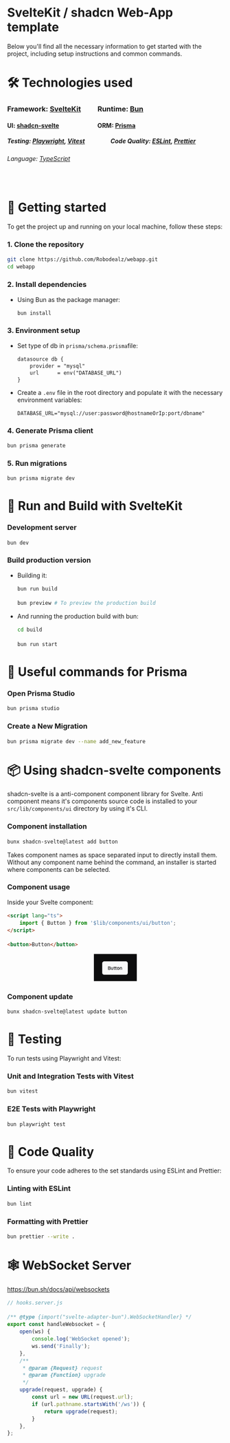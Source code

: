 # SvelteKit / shadcn Web-App template

Below you'll find all the necessary information to get started with the project, including setup instructions and common commands.

# 🛠️ Technologies used

### Framework: [SvelteKit](https://kit.svelte.dev/docs/introduction) &nbsp;&nbsp;&nbsp;&nbsp;&nbsp;&nbsp;&nbsp;&nbsp; Runtime: [Bun](https://bun.sh)

#### UI: [shadcn-svelte](https://www.shadcn-svelte.com/) &nbsp;&nbsp;&nbsp;&nbsp;&nbsp;&nbsp;&nbsp;&nbsp;&nbsp;&nbsp;&nbsp;&nbsp;&nbsp;&nbsp;&nbsp;&nbsp;&nbsp;&nbsp;&nbsp;&nbsp;&nbsp;&nbsp;&nbsp;&nbsp;&nbsp; ORM: [Prisma](https://www.prisma.io/)

##### Testing: [Playwright](https://playwright.dev/), [Vitest](https://vitest.dev/) &nbsp;&nbsp;&nbsp;&nbsp;&nbsp;&nbsp;&nbsp;&nbsp;&nbsp;&nbsp;&nbsp;&nbsp;&nbsp;&nbsp;&nbsp;&nbsp; Code Quality: [ESLint](https://eslint.org/), [Prettier](https://prettier.io/)

###### Language: [TypeScript](https://www.typescriptlang.org/)

<br>

# 🚀 Getting started

To get the project up and running on your local machine, follow these steps:

### 1. Clone the repository

```bash
git clone https://github.com/Robodealz/webapp.git
cd webapp
```

### 2. Install dependencies

- Using Bun as the package manager:

  ```bash
  bun install
  ```

### 3. Environment setup

- Set type of db in `prisma/schema.prisma`file:

  ```prisma
  datasource db {
      provider = "mysql"
      url      = env("DATABASE_URL")
  }
  ```

- Create a `.env` file in the root directory and populate it with the necessary environment variables:

  ```
  DATABASE_URL="mysql://user:password@hostnameOrIp:port/dbname"
  ```

### 4. Generate Prisma client

```bash
bun prisma generate
```

### 5. Run migrations

```bash
bun prisma migrate dev
```

# 🎨 Run and Build with SvelteKit

### Development server

```bash
bun dev
```

### Build production version

- Building it:

  ```bash
  bun run build

  bun preview # To preview the production build
  ```

- And running the production build with bun:

  ```bash
  cd build

  bun run start
  ```

# 🔗 Useful commands for Prisma

### Open Prisma Studio

```bash
bun prisma studio
```

### Create a New Migration

```bash
bun prisma migrate dev --name add_new_feature
```

# 📦 Using shadcn-svelte components

shadcn-svelte is a anti-component component library for Svelte. Anti component means it's components source code is installed to your `src/lib/components/ui` directory by using it's CLI.

### Component installation

```bash
bunx shadcn-svelte@latest add button
```

Takes component names as space separated input to directly install them.  
Without any component name behind the command, an installer is started where components can be selected.

### Component usage

Inside your Svelte component:

```html
<script lang="ts">
	import { Button } from '$lib/components/ui/button';
</script>

<button>Button</button>
```

<div align="center">
    <img src="./README-assets/shadcn-button.png" alt="shadcn-svelte Button" width="100" />
</div>

### Component update

```bash
bunx shadcn-svelte@latest update button
```

# 🧪 Testing

To run tests using Playwright and Vitest:

### Unit and Integration Tests with Vitest

```bash
bun vitest
```

### E2E Tests with Playwright

```bash
bun playwright test
```

# 🧹 Code Quality

To ensure your code adheres to the set standards using ESLint and Prettier:

### Linting with ESLint

```bash
bun lint
```

### Formatting with Prettier

```bash
bun prettier --write .
```

# 🕸️ WebSocket Server

https://bun.sh/docs/api/websockets

```js
// hooks.server.js

/** @type {import("svelte-adapter-bun").WebSocketHandler} */
export const handleWebsocket = {
	open(ws) {
		console.log('WebSocket opened');
		ws.send('Finally');
	},
	/**
	 * @param {Request} request
	 * @param {Function} upgrade
	 */
	upgrade(request, upgrade) {
		const url = new URL(request.url);
		if (url.pathname.startsWith('/ws')) {
			return upgrade(request);
		}
	},
};
```
